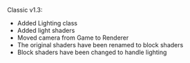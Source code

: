 Classic v1.3:
- Added Lighting class
- Added light shaders
- Moved camera from Game to Renderer
- The original shaders have been renamed to block shaders
- Block shaders have been changed to handle lighting

